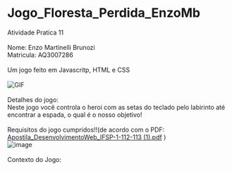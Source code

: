 # Jogo_Floresta_Perdida_EnzoMb
Atividade Pratica 11
<br>
<br>
Nome: Enzo Martinelli Brunozi
<br>
Matricula: AQ3007286
<br>
<br>
Um jogo feito em Javascritp, HTML e CSS
<br>
<br>
<img src="https://i.gifer.com/origin/63/63396d44a7a2d41e25b5699227529929.gif" alt="GIF">
<br>
<br>
Detalhes do jogo:
<br>
Neste jogo você controla o heroi com as setas do teclado pelo labirinto até encontrar a espada, o qual é o nosso objetivo!
<br>
<br>
Requisitos do jogo cumpridos!!(de acordo com o PDF: 
[Apostila_DesenvolvimentoWeb_IFSP-1-112-113 (1).pdf](https://github.com/EnzowMb/Jogo_Floresta_Perdida_EnzoMb/files/11267740/Apostila_DesenvolvimentoWeb_IFSP-1-112-113.1.pdf) )
<br>
![image](https://user-images.githubusercontent.com/89809584/232947430-ef9e6eca-7277-4c9e-864b-cc46c9a07c8b.png)
<br>
<br>
Contexto do Jogo:
<br>
